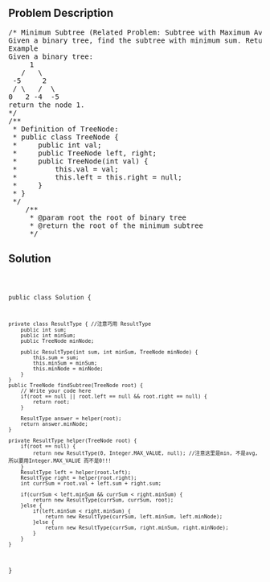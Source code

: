 <!--
<style>
  body { font-family: Arial, sans-serif; }
  .container { max-width: 100%; margin: 0 auto; padding: 10px; }
  .comment-block { max-width: 30%; background-color: #f9f9f9; padding: 10px; border-left: 5px solid #ccc; overflow-wrap: break-word; white-space: pre-wrap; }
  .code-block { background-color: #f4f4f4; padding: 10px; border: 1px solid #ddd; overflow-wrap: break-word; white-space: pre-wrap; }
</style>
-->

<div class='container'>
<h2>Problem Description</h2>
<div class='comment-block'>
<pre>
/* Minimum Subtree (Related Problem: Subtree with Maximum Average)
Given a binary tree, find the subtree with minimum sum. Return the root of the subtree.
Example
Given a binary tree:
     1
   /   \
 -5     2
 / \   /  \
0   2 -4  -5
return the node 1.
*/
/**
 * Definition of TreeNode:
 * public class TreeNode {
 *     public int val;
 *     public TreeNode left, right;
 *     public TreeNode(int val) {
 *         this.val = val;
 *         this.left = this.right = null;
 *     }
 * }
 */
    /**
     * @param root the root of binary tree
     * @return the root of the minimum subtree
     */
</pre>
</div>

<h2>Solution</h2>
<div class='code-block'>
<pre><code class='language-java'>

public class Solution {
     
    private class ResultType { //注意巧用 ResultType
        public int sum;
        public int minSum;
        public TreeNode minNode;
        
        public ResultType(int sum, int minSum, TreeNode minNode) {
            this.sum = sum;
            this.minSum = minSum;
            this.minNode = minNode;
        }
    }
    public TreeNode findSubtree(TreeNode root) {
        // Write your code here
        if(root == null || root.left == null && root.right == null) {
            return root;
        }
        
        ResultType answer = helper(root);
        return answer.minNode;
    }
    
    private ResultType helper(TreeNode root) {
        if(root == null) {
            return new ResultType(0, Integer.MAX_VALUE, null); //注意这里是min, 不是avg, 所以要用Integer.MAX_VALUE 而不是0!!!
        }
        ResultType left = helper(root.left);
        ResultType right = helper(root.right);
        int currSum = root.val + left.sum + right.sum;
        
        if(currSum < left.minSum && currSum < right.minSum) {
            return new ResultType(currSum, currSum, root);
        }else {
            if(left.minSum < right.minSum) {
                return new ResultType(currSum, left.minSum, left.minNode);
            }else {
                return new ResultType(currSum, right.minSum, right.minNode);
            }
        }
    }
}</code></pre>
</div>
</div>
